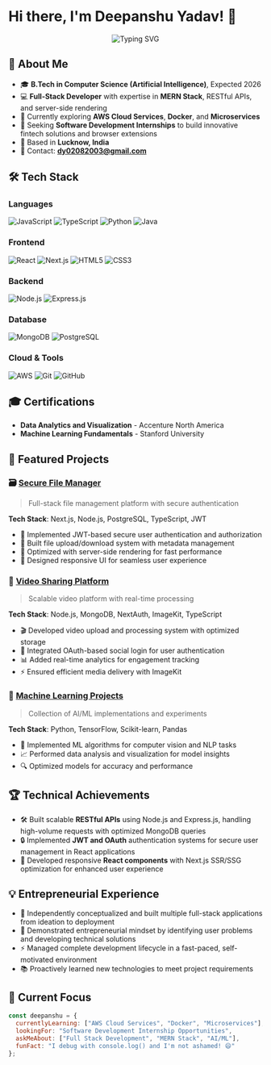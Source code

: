 # Hi there, I'm Deepanshu Yadav! 👋

<p align="center">
  <img src="https://readme-typing-svg.herokuapp.com?font=Fira+Code&pause=1000&color=00F7FF&center=true&vCenter=true&width=435&lines=Full+Stack+Developer;MERN+Stack+Enthusiast;AI%2FML+Student;Always+Learning+New+Tech!" alt="Typing SVG" />
</p>

## 🚀 About Me

- 🎓 **B.Tech in Computer Science (Artificial Intelligence)**, Expected 2026
- 💻 **Full-Stack Developer** with expertise in **MERN Stack**, RESTful APIs, and server-side rendering
- 🌱 Currently exploring **AWS Cloud Services**, **Docker**, and **Microservices**
- 🎯 Seeking **Software Development Internships** to build innovative fintech solutions and browser extensions
- 📍 Based in **Lucknow, India**
- 📧 Contact: **dy02082003@gmail.com**

## 🛠️ Tech Stack

### **Languages**
![JavaScript](https://img.shields.io/badge/-JavaScript-F7DF1E?style=flat-square&logo=javascript&logoColor=black)
![TypeScript](https://img.shields.io/badge/-TypeScript-3178C6?style=flat-square&logo=typescript&logoColor=white)
![Python](https://img.shields.io/badge/-Python-3776AB?style=flat-square&logo=python&logoColor=white)
![Java](https://img.shields.io/badge/-Java-007396?style=flat-square&logo=java&logoColor=white)

### **Frontend**
![React](https://img.shields.io/badge/-React-61DAFB?style=flat-square&logo=react&logoColor=black)
![Next.js](https://img.shields.io/badge/-Next.js-000000?style=flat-square&logo=nextdotjs&logoColor=white)
![HTML5](https://img.shields.io/badge/-HTML5-E34F26?style=flat-square&logo=html5&logoColor=white)
![CSS3](https://img.shields.io/badge/-CSS3-1572B6?style=flat-square&logo=css3&logoColor=white)

### **Backend**
![Node.js](https://img.shields.io/badge/-Node.js-339933?style=flat-square&logo=nodedotjs&logoColor=white)
![Express.js](https://img.shields.io/badge/-Express.js-000000?style=flat-square&logo=express&logoColor=white)

### **Database**
![MongoDB](https://img.shields.io/badge/-MongoDB-47A248?style=flat-square&logo=mongodb&logoColor=white)
![PostgreSQL](https://img.shields.io/badge/-PostgreSQL-336791?style=flat-square&logo=postgresql&logoColor=white)

### **Cloud & Tools**
![AWS](https://img.shields.io/badge/-AWS-232F3E?style=flat-square&logo=amazonaws&logoColor=white)
![Git](https://img.shields.io/badge/-Git-F05032?style=flat-square&logo=git&logoColor=white)
![GitHub](https://img.shields.io/badge/-GitHub-181717?style=flat-square&logo=github&logoColor=white)

## 🎓 Certifications
- **Data Analytics and Visualization** - Accenture North America
- **Machine Learning Fundamentals** - Stanford University

## 🌟 Featured Projects

### 🗃️ [Secure File Manager](https://github.com/deepanshu-yadav/dropbox-clone)
> Full-stack file management platform with secure authentication

**Tech Stack**: Next.js, Node.js, PostgreSQL, TypeScript, JWT
- 🔐 Implemented JWT-based secure user authentication and authorization
- 📁 Built file upload/download system with metadata management
- 🚀 Optimized with server-side rendering for fast performance
- 🎨 Designed responsive UI for seamless user experience

### 🎥 [Video Sharing Platform](https://github.com/deepanshu-yadav/video-sharing-platform)
> Scalable video platform with real-time processing

**Tech Stack**: Node.js, MongoDB, NextAuth, ImageKit, TypeScript
- 🎬 Developed video upload and processing system with optimized storage
- 👥 Integrated OAuth-based social login for user authentication
- 📊 Added real-time analytics for engagement tracking
- ⚡ Ensured efficient media delivery with ImageKit

### 🤖 [Machine Learning Projects](https://github.com/deepanshu-yadav/machine-learning-projects)
> Collection of AI/ML implementations and experiments

**Tech Stack**: Python, TensorFlow, Scikit-learn, Pandas
- 🧠 Implemented ML algorithms for computer vision and NLP tasks
- 📈 Performed data analysis and visualization for model insights
- 🔍 Optimized models for accuracy and performance

## 🏆 Technical Achievements

- 🛠️ Built scalable **RESTful APIs** using Node.js and Express.js, handling high-volume requests with optimized MongoDB queries
- 🔒 Implemented **JWT and OAuth** authentication systems for secure user management in React applications
- 🎨 Developed responsive **React components** with Next.js SSR/SSG optimization for enhanced user experience

## 💡 Entrepreneurial Experience

- 🚀 Independently conceptualized and built multiple full-stack applications from ideation to deployment
- 🧠 Demonstrated entrepreneurial mindset by identifying user problems and developing technical solutions
- ⚡ Managed complete development lifecycle in a fast-paced, self-motivated environment
- 📚 Proactively learned new technologies to meet project requirements





## 🎯 Current Focus

```javascript
const deepanshu = {
  currentlyLearning: ["AWS Cloud Services", "Docker", "Microservices"],
  lookingFor: "Software Development Internship Opportunities",
  askMeAbout: ["Full Stack Development", "MERN Stack", "AI/ML"],
  funFact: "I debug with console.log() and I'm not ashamed! 😄"
};
